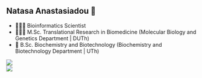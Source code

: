 ## Natasa Anastasiadou 👋

- 👩🏻‍💻 Bioinformatics Scientist
- 👩🏻‍🔬 M.Sc. Translational Research in Biomedicine (Molecular Biology and Genetics Department | DUTh) 
- 🧬 B.Sc. Biochemistry and Biotechnology (Biochemistry and Biotechnology Department | UTh) 

<!--
**natanast/natanast** is a ✨ _special_ ✨ repository because its `README.md` (this file) appears on your GitHub profile.

Here are some ideas to get you started:

- 🔭 I’m currently working on ...
- 🌱 I’m currently learning ...
- 👯 I’m looking to collaborate on ...
- 🤔 I’m looking for help with ...
- 💬 Ask me about ...
- 📫 How to reach me: ...
- 😄 Pronouns: ...
- ⚡ Fun fact: ...
-->

<a href="https://github.com/natanast">
  <img align="center" src="https://github-readme-stats.vercel.app/api/top-langs/?username=natanast&count_private=true&langs_count=10&layout=compact&card_width=444" />
</a>
</br>
<a href="https://github.com/natanast">
<img align="center" src="https://visitor-badge.laobi.icu/badge?page_id=natanast" />
</a>
